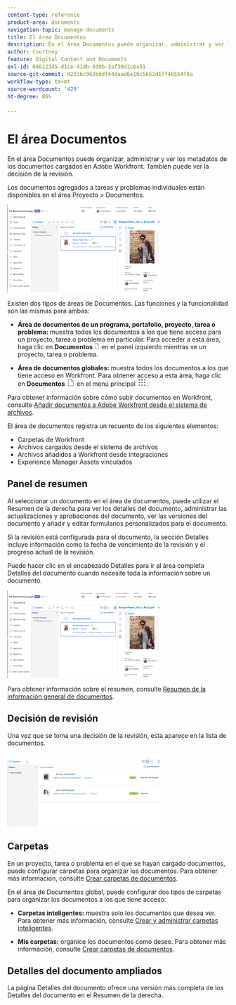 ```yaml
---
content-type: reference
product-area: documents
navigation-topic: manage-documents
title: El área Documentos
description: En el área Documentos puede organizar, administrar y ver los metadatos de los documentos cargados en Adobe Workfront. También puede ver la decisión de la revisión.
author: Courtney
feature: Digital Content and Documents
exl-id: 64612345-d1ce-41db-939b-3af30d1c6a51
source-git-commit: d231bc962bddf44daad6e10c5652d1ff46554f8a
workflow-type: tm+mt
source-wordcount: '429'
ht-degree: 86%

---
```


# El área Documentos

En el área Documentos puede organizar, administrar y ver los metadatos de los documentos cargados en Adobe Workfront. También puede ver la decisión de la revisión.

Los documentos agregados a tareas y problemas individuales están disponibles en el área Proyecto > Documentos.

![Área de documentos](assets/documents-area-v2-350x199.png)

Existen dos tipos de áreas de Documentos. Las funciones y la funcionalidad son las mismas para ambas:

* **Área de documentos de un programa, portafolio, proyecto, tarea o problema:** muestra todos los documentos a los que tiene acceso para un proyecto, tarea o problema en particular. Para acceder a esta área, haga clic en **Documentos** ![Icono de documentos](assets/document-icon-12x14.png) en el panel izquierdo mientras ve un proyecto, tarea o problema.

* **Área de documentos globales:** muestra todos los documentos a los que tiene acceso en Workfront. Para obtener acceso a esta área, haga clic en **Documentos** ![Icono de documentos](assets/document-icon.png) en el menú principal ![Icono del menú principal](assets/main-menu-icon.png).

Para obtener información sobre cómo subir documentos en Workfront, consulte [Añadir documentos a Adobe Workfront desde el sistema de archivos](../../documents/adding-documents-to-workfront/add-documents-from-file-system.md).


El área de documentos registra un recuento de los siguientes elementos:

* Carpetas de Workfront
* Archivos cargados desde el sistema de archivos
* Archivos añadidos a Workfront desde integraciones
* Experience Manager Assets vinculados

## Panel de resumen

Al seleccionar un documento en el área de documentos, puede utilizar el Resumen de la derecha para ver los detalles del documento, administrar las actualizaciones y aprobaciones del documento, ver las versiones del documento y añadir y editar formularios personalizados para el documento.

Si la revisión está configurada para el documento, la sección Detalles incluye información como la fecha de vencimiento de la revisión y el progreso actual de la revisión.

Puede hacer clic en el encabezado Detalles para ir al área completa Detalles del documento cuando necesite toda la información sobre un documento.

![Área de documentos](assets/documents-area-v2-350x199.png)

Para obtener información sobre el resumen, consulte [Resumen de la información general de documentos](../../documents/managing-documents/summary-for-documents.md).

## Decisión de revisión

Una vez que se toma una decisión de la revisión, esta aparece en la lista de documentos.

![Decisión de revisión en la lista de documentos](assets/proof-decision---doc-list-350x168.png)

## Carpetas

En un proyecto, tarea o problema en el que se hayan cargado documentos, puede configurar carpetas para organizar los documentos. Para obtener más información, consulte [Crear carpetas de documentos](../../documents/organizing-documents/create-documents-folder.md).

En el área de Documentos global, puede configurar dos tipos de carpetas para organizar los documentos a los que tiene acceso:

* **Carpetas inteligentes:** muestra solo los documentos que desea ver. Para obtener más información, consulte [Crear y administrar carpetas inteligentes](../../documents/organizing-documents/create-manage-smart-folders.md).

* **Mis carpetas:** organice los documentos como desee. Para obtener más información, consulte [Crear carpetas de documentos](../../documents/organizing-documents/create-documents-folder.md).

## Detalles del documento ampliados

La página Detalles del documento ofrece una versión más completa de los Detalles del documento en el Resumen de la derecha.

